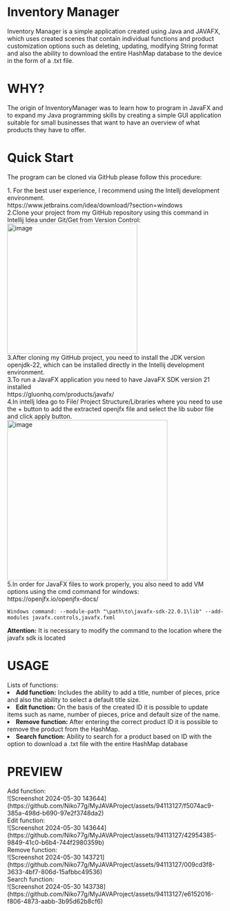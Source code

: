 # Inventory Manager
Inventory Manager is a simple application created using Java and JAVAFX, which uses created scenes that contain individual functions and product customization options such as deleting, updating, modifying String format and also the ability to download the entire HashMap database to the device in the form of a .txt file. 

# WHY?
The origin of InventoryManager was to learn how to program in JavaFX and to expand my Java programming skills by creating a simple GUI application suitable for small businesses that want to have an overview of what products they have to offer. 

# Quick Start
The program can be cloned via GitHub please follow this procedure:
<div>1. For the best user experience, I recommend using the Intellj development environment.</div>
  https://www.jetbrains.com/idea/download/?section=windows
<div>2.Clone your project from my GitHub repository using this command in Intellij Idea under Git/Get from Version Control:</div>
   <command> <img width="301" alt="image" src="https://github.com/Niko77g/MyJAVAProject/assets/94113127/3bbd0440-15d9-4fcd-9597-f92a607f8753">

<div>3.After cloning my GitHub project, you need to install the JDK version openjdk-22, which can be installed directly in the Intellij development environment. </div>
<div>3.To run a JavaFX application you need to have JavaFX SDK version 21 installed </div>
  https://gluonhq.com/products/javafx/
<div>4.In intellj Idea go to File/ Project Structure/Libraries where you need to use the + button to add the extracted openjfx file and select the lib subor file and click apply button. </div>
  <img width="371" alt="image" src="https://github.com/Niko77g/MyJAVAProject/assets/94113127/65cc4277-b754-49b8-b5ec-71a478cea892">

<div>5.In order for JavaFX files to work properly, you also need to add VM options using the cmd command for windows: </div>
  https://openjfx.io/openjfx-docs/
  <div class="snippet-clipboard-content notranslate position-relative overflow-auto" data-snippet-clipboard-copy-content="Windows command: --module-path "\path\to\javafx-sdk-22.0.1\lib" --add-modules javafx.controls,javafx.fxml">
  <pre lang="terminal" class="notranslate"><code>Windows command: --module-path "\path\to\javafx-sdk-22.0.1\lib" --add-modules javafx.controls,javafx.fxml</code></pre>
</div>
  <strong>Attention:</strong> It is necessary to modify the command to the location where the javafx sdk is located

# USAGE 
<div>Lists of functions: </div>
<li><strong>Add function:</strong> Includes the ability to add a title, number of pieces, price and also the ability to select a default title size.</li>
<li><strong>Edit function:</strong> On the basis of the created ID it is possible to update items such as name, number of pieces, price and default size of the name.</li>
<li><strong>Remove function:</strong> After entering the correct product ID it is possible to remove the product from the HashMap.</li>
<li><strong>Search function:</strong> Ability to search for a product based on ID with the option to download a .txt file with the entire HashMap database</li>

# PREVIEW

<div>Add function:</div>
![Screenshot 2024-05-30 143644](https://github.com/Niko77g/MyJAVAProject/assets/94113127/f5074ac9-385a-498d-b690-97e2f3748da2)
<div>Edit function:</div>
![Screenshot 2024-05-30 143644](https://github.com/Niko77g/MyJAVAProject/assets/94113127/42954385-9849-41c0-b6b4-744f2980359b)
<div>Remove function:</div>
![Screenshot 2024-05-30 143721](https://github.com/Niko77g/MyJAVAProject/assets/94113127/009cd3f8-3633-4bf7-806d-15afbbc49536)
<div>Search function:</div>
![Screenshot 2024-05-30 143738](https://github.com/Niko77g/MyJAVAProject/assets/94113127/e6152016-f806-4873-aabb-3b95d62b8cf6)


